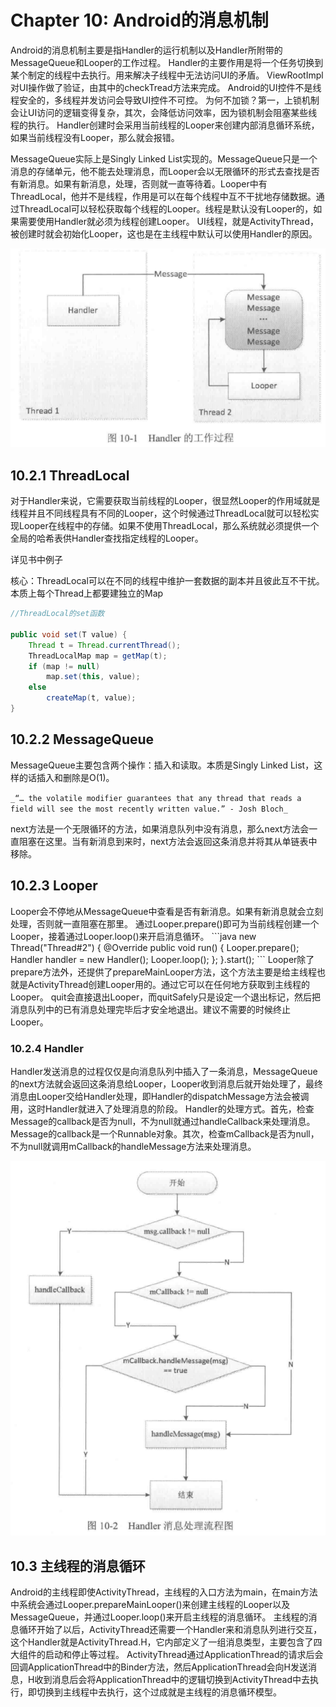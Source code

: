 <h1>Chapter 10: Android的消息机制</h1>
Android的消息机制主要是指Handler的运行机制以及Handler所附带的MessageQueue和Looper的工作过程。
Handler的主要作用是将一个任务切换到某个制定的线程中去执行。用来解决子线程中无法访问UI的矛盾。
ViewRootImpl对UI操作做了验证，由其中的checkTread方法来完成。
Android的UI控件不是线程安全的，多线程并发访问会导致UI控件不可控。
为何不加锁？第一，上锁机制会让UI访问的逻辑变得复杂，其次，会降低访问效率，因为锁机制会阻塞某些线程的执行。
Handler创建时会采用当前线程的Looper来创建内部消息循环系统，如果当前线程没有Looper，那么就会报错。

MessageQueue实际上是Singly Linked List实现的。MessageQueue只是一个消息的存储单元，他不能去处理消息，而Looper会以无限循环的形式去查找是否有新消息。如果有新消息，处理，否则就一直等待着。Looper中有ThreadLocal，他并不是线程，作用是可以在每个线程中互不干扰地存储数据。通过ThreadLocal可以轻松获取每个线程的Looper。线程是默认没有Looper的，如果需要使用Handler就必须为线程创建Looper。
UI线程，就是ActivityThread，被创建时就会初始化Looper，这也是在主线程中默认可以使用Handler的原因。

![Alt text](Images/Handler.png?raw=true "Handler")

<h2>10.2.1 ThreadLocal</h2>
对于Handler来说，它需要获取当前线程的Looper，很显然Looper的作用域就是线程并且不同线程具有不同的Looper，这个时候通过ThreadLocal就可以轻松实现Looper在线程中的存储。如果不使用ThreadLocal，那么系统就必须提供一个全局的哈希表供Handler查找指定线程的Looper。

详见书中例子

核心：ThreadLocal可以在不同的线程中维护一套数据的副本并且彼此互不干扰。本质上每个Thread上都要建独立的Map

```java
//ThreadLocal的set函数

public void set(T value) {
    Thread t = Thread.currentThread();
    ThreadLocalMap map = getMap(t);
    if (map != null)
        map.set(this, value);
    else
        createMap(t, value);
}
```

<h2>10.2.2 MessageQueue</h2>
MessageQueue主要包含两个操作：插入和读取。本质是Singly Linked List，这样的话插入和删除是O(1)。

``
_“… the volatile modifier guarantees that any thread that reads a field will see the most recently written value.” - Josh Bloch_
``

next方法是一个无限循环的方法，如果消息队列中没有消息，那么next方法会一直阻塞在这里。当有新消息到来时，next方法会返回这条消息并将其从单链表中移除。

<h2>10.2.3 Looper</h2>
Looper会不停地从MessageQueue中查看是否有新消息。如果有新消息就会立刻处理，否则就一直阻塞在那里。
通过Looper.prepare()即可为当前线程创建一个Looper，接着通过Looper.loop()来开启消息循环。
```java
  new Thread("Thread#2") {
    @Override
    public void run() {
      Looper.prepare();
      Handler handler = new Handler();
      Looper.loop();
    };
  }.start();
```
Looper除了prepare方法外，还提供了prepareMainLooper方法，这个方法主要是给主线程也就是ActivityThread创建Looper用的。通过它可以在任何地方获取到主线程的Looper。
quit会直接退出Looper，而quitSafely只是设定一个退出标记，然后把消息队列中的已有消息处理完毕后才安全地退出。建议不需要的时候终止Looper。

<h3>10.2.4 Handler</h3>
Handler发送消息的过程仅仅是向消息队列中插入了一条消息，MessageQueue的next方法就会返回这条消息给Looper，Looper收到消息后就开始处理了，最终消息由Looper交给Handler处理，即Handler的dispatchMessage方法会被调用，这时Handler就进入了处理消息的阶段。
Handler的处理方式。首先，检查Message的callback是否为null，不为null就通过handleCallback来处理消息。Message的callback是一个Runnable对象。其次，检查mCallback是否为null，不为null就调用mCallback的handleMessage方法来处理消息。

![Alt text](Images/Handler消息处理.png?raw=true "Handler消息处理")

<h2>10.3 主线程的消息循环</h2>
Android的主线程即使ActivityThread，主线程的入口方法为main，在main方法中系统会通过Looper.prepareMainLooper()来创建主线程的Looper以及MessageQueue，并通过Looper.loop()来开启主线程的消息循环。
主线程的消息循环开始了以后，ActivityThread还需要一个Handler来和消息队列进行交互，这个Handler就是ActivityThread.H，它内部定义了一组消息类型，主要包含了四大组件的启动和停止等过程。
ActivityThread通过ApplicationThread的请求后会回调ApplicationThread中的Binder方法，然后ApplicationThread会向H发送消息，H收到消息后会将ApplicationThread中的逻辑切换到ActivityThread中去执行，即切换到主线程中去执行，这个过成就是主线程的消息循环模型。
